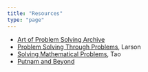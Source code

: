 ```yaml
---
title: "Resources"
type: "page"
---
```


* [Art of Problem Solving Archive](https://artofproblemsolving.com/community/c13_contest_collections)
* [Problem Solving Through Problems](https://math.la.asu.edu/~ifulman/spring13/mat194/problem-solving.pdf), Larson
* [Solving Mathematical Problems](https://raktimchatterjee.files.wordpress.com/2015/09/solving-mathematical-problems-terence-tao.pdf), Tao
* [Putnam and Beyond](https://mathematicalolympiads.files.wordpress.com/2012/08/putnam-and-beyond.pdf)
